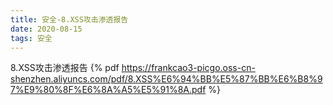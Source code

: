 ```yaml
---
title: 安全-8.XSS攻击渗透报告
date: 2020-08-15
tags: 安全
---
```

8.XSS攻击渗透报告
{% pdf https://frankcao3-picgo.oss-cn-shenzhen.aliyuncs.com/pdf/8.XSS%E6%94%BB%E5%87%BB%E6%B8%97%E9%80%8F%E6%8A%A5%E5%91%8A.pdf %}